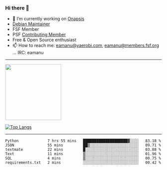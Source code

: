 ### Hi there 👋


- 🔭 I’m currently working on [Onapsis](http://onapsis.com)
- [Debian Maintainer](https://qa.debian.org/developer.php?login=eamanu%40yaerobi.com)
- FSF Member
- PSF [Contributing Member](https://www.python.org/psf/membership/#what-membership-classes-are-there)
- Free & Open Source enthusiast 
- 📫 How to reach me: eamanu@yaerobi.com, eamanu@members.fsf.org ... IRC: eamanu

---

<img height="180em" src="https://github-readme-stats.vercel.app/api?theme=dark&username=eamanu&show_icons=true&hide_border=true&&count_private=true&include_all_commits=true" />

[![Top Langs](https://github-readme-stats.vercel.app/api/top-langs/?theme=dark&username=eamanu&layout=compact)](https://github.com/anuraghazra/github-readme-stats)

---

<!--START_SECTION:waka-->

```text
Python             7 hrs 55 mins   ████████████████████▓░░░░   83.18 %
JSON               55 mins         ██▒░░░░░░░░░░░░░░░░░░░░░░   09.71 %
textmate           22 mins         █░░░░░░░░░░░░░░░░░░░░░░░░   03.88 %
Text               11 mins         ▒░░░░░░░░░░░░░░░░░░░░░░░░   01.96 %
SQL                4 mins          ▒░░░░░░░░░░░░░░░░░░░░░░░░   00.75 %
requirements.txt   2 mins          ░░░░░░░░░░░░░░░░░░░░░░░░░   00.42 %
```

<!--END_SECTION:waka-->
